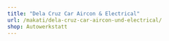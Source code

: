 ```yaml
---
title: "Dela Cruz Car Aircon & Electrical"
url: /makati/dela-cruz-car-aircon-und-electrical/
shop: Autowerkstatt
---
```

